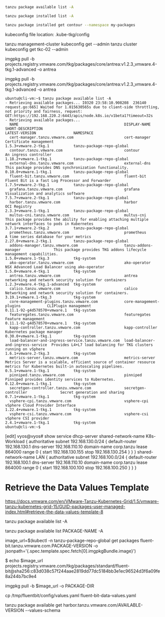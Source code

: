 ```bash
tanzu package available list -A
```

```bash
tanzu package installed list -A
```

```bash
tanzu package installed get contour --namespace my-packages
```


kubeconfig file location:  .kube-tkg/config

tanzu management-cluster kubeconfig get --admin
tanzu cluster kubeconfig get tkc-02 --admin


imgpkg pull -b projects.registry.vmware.com/tkg/packages/core/antrea:v1.2.3_vmware.4-tkg.1-advanced -o antrea

imgpkg pull -b projects.registry.vmware.com/tkg/packages/core/antrea:v1.2.3_vmware.4-tkg.1-advanced -o antrea







```console
ubuntu@cli-vm:~$ tanzu package available list -A
- Retrieving available packages... I0320 23:58:10.908208  236140 request.go:665] Waited for 1.015630565s due to client-side throttling, not priority and fairness, request: GET:https://192.168.220.2:6443/apis/node.k8s.io/v1beta1?timeout=32s
- Retrieving available packages...
  NAME                                                DISPLAY-NAME                       SHORT-DESCRIPTION                                                                                                            LATEST-VERSION                 NAMESPACE
  cert-manager.tanzu.vmware.com                       cert-manager                       Certificate management                                                                                                       1.5.3+vmware.2-tkg.1           tanzu-package-repo-global
  contour.tanzu.vmware.com                            contour                            An ingress controller                                                                                                        1.18.2+vmware.1-tkg.1          tanzu-package-repo-global
  external-dns.tanzu.vmware.com                       external-dns                       This package provides DNS synchronization functionality.                                                                     0.10.0+vmware.1-tkg.1          tanzu-package-repo-global
  fluent-bit.tanzu.vmware.com                         fluent-bit                         Fluent Bit is a fast Log Processor and Forwarder                                                                             1.7.5+vmware.2-tkg.1           tanzu-package-repo-global
  grafana.tanzu.vmware.com                            grafana                            Visualization and analytics software                                                                                         7.5.7+vmware.2-tkg.1           tanzu-package-repo-global
  harbor.tanzu.vmware.com                             harbor                             OCI Registry                                                                                                                 2.3.3+vmware.1-tkg.1           tanzu-package-repo-global
  multus-cni.tanzu.vmware.com                         multus-cni                         This package provides the ability for enabling attaching multiple network interfaces to pods in Kubernetes                   3.7.1+vmware.2-tkg.2           tanzu-package-repo-global
  prometheus.tanzu.vmware.com                         prometheus                         A time series database for your metrics                                                                                      2.27.0+vmware.2-tkg.1          tanzu-package-repo-global
  addons-manager.tanzu.vmware.com                     tanzu-addons-manager               This package provides TKG addons lifecycle management capabilities.                                                          1.5.0+vmware.1-tkg.3           tkg-system
  ako-operator.tanzu.vmware.com                       ako-operator                       NSX Advanced Load Balancer using ako-operator                                                                                1.5.0+vmware.4-tkg.1           tkg-system
  antrea.tanzu.vmware.com                             antrea                             networking and network security solution for containers                                                                      1.2.3+vmware.4-tkg.1-advanced  tkg-system
  calico.tanzu.vmware.com                             calico                             Networking and network security solution for containers.                                                                     3.19.1+vmware.1-tkg.3          tkg-system
  core-management-plugins.tanzu.vmware.com            core-management-plugins            CLIPlugin management                                                                                                         0.11.1-92-g4d578570+vmware.1   tkg-system
  featuregates.tanzu.vmware.com                       featuregates                       Feature management                                                                                                           0.11.1-92-g4d578570+vmware.1   tkg-system
  kapp-controller.tanzu.vmware.com                    kapp-controller                    Kubernetes package manager                                                                                                   0.30.0+vmware.1-tkg.1          tkg-system
  load-balancer-and-ingress-service.tanzu.vmware.com  load-balancer-and-ingress-service  Provides L4+L7 load balancing for TKG clusters running on vSphere                                                            1.6.1+vmware.2-tkg.3           tkg-system
  metrics-server.tanzu.vmware.com                     metrics-server                     Metrics Server is a scalable, efficient source of container resource metrics for Kubernetes built-in autoscaling pipelines.  0.5.1+vmware.1-tkg.1           tkg-system
  pinniped.tanzu.vmware.com                           pinniped                           Pinniped provides identity services to Kubernetes.                                                                           0.12.0+vmware.1-tkg.1          tkg-system
  secretgen-controller.tanzu.vmware.com               secretgen-controller               Secret generation and sharing                                                                                                0.7.1+vmware.1-tkg.1           tkg-system
  vsphere-cpi.tanzu.vmware.com                        vsphere-cpi                        vSphere Cloud Provider Interface                                                                                             1.22.4+vmware.1-tkg.1          tkg-system
  vsphere-csi.tanzu.vmware.com                        vsphere-csi                        vSphere CSI provider                                                                                                         2.4.1+vmware.1-tkg.1           tkg-system
ubuntu@cli-vm:~$

```



[edit]
vyos@vyos# show service dhcp-server
 shared-network-name K8s-Workload {
     authoritative
     subnet 192.168.130.0/24 {
         default-router 192.168.130.1
         dns-server 192.168.110.10
         domain-name corp.tanzu
         lease 864000
         range 0 {
             start 192.168.130.155
             stop 192.168.130.254
         }
     }
 }
 shared-network-name LAN {
     authoritative
     subnet 192.168.100.0/24 {
         default-router 192.168.100.1
         dns-server 192.168.110.10
         domain-name corp.tanzu
         lease 864000
         range 0 {
             start 192.168.100.100
             stop 192.168.100.250
         }
     }
 }




# Retrieve the Data Values Template

https://docs.vmware.com/en/VMware-Tanzu-Kubernetes-Grid/1.5/vmware-tanzu-kubernetes-grid-15/GUID-packages-user-managed-index.html#retrieve-the-data-values-template-8

tanzu package available list -A

tanzu package available list PACKAGE-NAME -A

image_url=$(kubectl -n tanzu-package-repo-global get packages fluent-bit.tanzu.vmware.com.PACKAGE-VERSION -o jsonpath='{.spec.template.spec.fetch[0].imgpkgBundle.image}')

$ echo $image_url
projects.registry.vmware.com/tkg/packages/standard/fluent-bit@sha256:c83d038c57f244aae2819dd77dc5184bb3e1ec96524d3f6a09fe8a244b7bc9e4

imgpkg pull -b $image_url -o PACKAGE-DIR

cp /tmp/fluentbit/config/values.yaml fluent-bit-data-values.yaml

tanzu package available get harbor.tanzu.vmware.com/AVAILABLE-VERSION --values-schema
